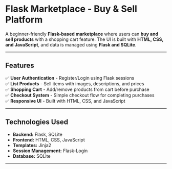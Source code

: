 
#  Flask Marketplace - Buy & Sell Platform  

A beginner-friendly **Flask-based marketplace** where users can **buy and sell products** with a shopping cart feature. The UI is built with **HTML, CSS, and JavaScript**, and data is managed using **Flask and SQLite**.  

---

## Features  

✅ **User Authentication** - Register/Login using Flask sessions  
✅ **List Products** - Sell items with images, descriptions, and prices  
✅ **Shopping Cart** - Add/remove products from cart before purchase  
✅ **Checkout System** - Simple checkout flow for completing purchases  
✅ **Responsive UI** - Built with HTML, CSS, and JavaScript  

---


##  Technologies Used  

- **Backend:** Flask, SQLite  
- **Frontend:** HTML, CSS, JavaScript  
- **Templates:** Jinja2  
- **Session Management:** Flask-Login  
- **Database:** SQLite  

---



